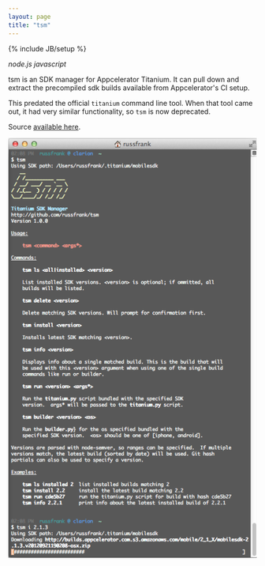 ```yaml
---
layout: page
title: "tsm"
---
```

{% include JB/setup %}

*node.js javascript*

tsm is an SDK manager for Appcelerator Titanium. It can pull down and extract
the precompiled sdk builds available from Appcelerator's CI setup.

This predated the official `titanium` command line tool. When that tool came
out, it had very similar functionality, so `tsm` is now deprecated.

Source [available here](http://github.com/rf/tsm).

<div id="mobileshots">
<img src="tsm.png" />
</div>
